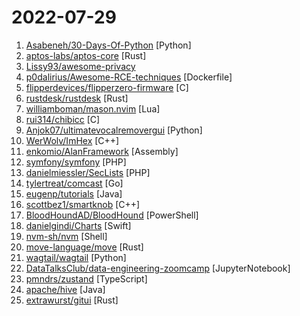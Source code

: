 # 2022-07-29

1. [Asabeneh/30-Days-Of-Python](https://github.com/Asabeneh/30-Days-Of-Python "30 days of Python programming challenge is a step-by-step guide to learn the Python programming language in 30 days. This challenge may take more than100 days, follow your own pace.") [Python]
2. [aptos-labs/aptos-core](https://github.com/aptos-labs/aptos-core "A layer 1 for everyone!") [Rust]
3. [Lissy93/awesome-privacy](https://github.com/Lissy93/awesome-privacy "🦄 A curated list of privacy & security-focused software and services") 
4. [p0dalirius/Awesome-RCE-techniques](https://github.com/p0dalirius/Awesome-RCE-techniques "Awesome list of step by step techniques to achieve Remote Code Execution on various apps!") [Dockerfile]
5. [flipperdevices/flipperzero-firmware](https://github.com/flipperdevices/flipperzero-firmware "Flipper Zero firmware source code") [C]
6. [rustdesk/rustdesk](https://github.com/rustdesk/rustdesk "Open source virtual / remote desktop infrastructure for everyone! The open source TeamViewer alternative. Display and control your PC and Android devices from anywhere at anytime.") [Rust]
7. [williamboman/mason.nvim](https://github.com/williamboman/mason.nvim "Portable package manager for Neovim that runs everywhere Neovim runs. Easily install and manage LSP servers, DAP servers, linters, and formatters.") [Lua]
8. [rui314/chibicc](https://github.com/rui314/chibicc "A small C compiler") [C]
9. [Anjok07/ultimatevocalremovergui](https://github.com/Anjok07/ultimatevocalremovergui "GUI for a Vocal Remover that uses Deep Neural Networks.") [Python]
10. [WerWolv/ImHex](https://github.com/WerWolv/ImHex "🔍 A Hex Editor for Reverse Engineers, Programmers and people who value their retinas when working at 3 AM.") [C++]
11. [enkomio/AlanFramework](https://github.com/enkomio/AlanFramework "A C2 post-exploitation framework") [Assembly]
12. [symfony/symfony](https://github.com/symfony/symfony "The Symfony PHP framework") [PHP]
13. [danielmiessler/SecLists](https://github.com/danielmiessler/SecLists "SecLists is the security tester's companion. It's a collection of multiple types of lists used during security assessments, collected in one place. List types include usernames, passwords, URLs, sensitive data patterns, fuzzing payloads, web shells, and many more.") [PHP]
14. [tylertreat/comcast](https://github.com/tylertreat/comcast "Simulating shitty network connections so you can build better systems.") [Go]
15. [eugenp/tutorials](https://github.com/eugenp/tutorials "Just Announced - Learn Spring Security OAuth:") [Java]
16. [scottbez1/smartknob](https://github.com/scottbez1/smartknob "Haptic input knob with software-defined endstops and virtual detents") [C++]
17. [BloodHoundAD/BloodHound](https://github.com/BloodHoundAD/BloodHound "Six Degrees of Domain Admin") [PowerShell]
18. [danielgindi/Charts](https://github.com/danielgindi/Charts "Beautiful charts for iOS/tvOS/OSX! The Apple side of the crossplatform MPAndroidChart.") [Swift]
19. [nvm-sh/nvm](https://github.com/nvm-sh/nvm "Node Version Manager - POSIX-compliant bash script to manage multiple active node.js versions") [Shell]
20. [move-language/move](https://github.com/move-language/move "") [Rust]
21. [wagtail/wagtail](https://github.com/wagtail/wagtail "A Django content management system focused on flexibility and user experience") [Python]
22. [DataTalksClub/data-engineering-zoomcamp](https://github.com/DataTalksClub/data-engineering-zoomcamp "Free Data Engineering course!") [JupyterNotebook]
23. [pmndrs/zustand](https://github.com/pmndrs/zustand "🐻 Bear necessities for state management in React") [TypeScript]
24. [apache/hive](https://github.com/apache/hive "Apache Hive") [Java]
25. [extrawurst/gitui](https://github.com/extrawurst/gitui "Blazing 💥 fast terminal-ui for git written in rust 🦀") [Rust]

